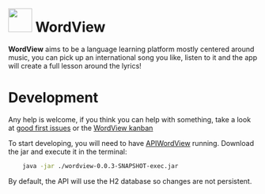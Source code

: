 # <img src="https://github.com/user-attachments/assets/4a59fa72-0c5f-4caa-9983-aaf8a680222e" width="48"> WordView
**WordView** aims to be a language learning platform mostly centered around music, you can pick up an international song you like, listen to it and the app will create a full lesson around the lyrics!

# Development
Any help is welcome, if you think you can help with something, take a look at [good first issues](https://github.com/word-view/WordView-android/issues?q=is%3Aissue%20state%3Aopen%20label%3A%22good%20first%20issue%22) or the [WordView kanban](https://github.com/orgs/word-view/projects/2)

To start developing, you will need to have [APIWordView](https://github.com/word-view/APIWordView/releases/latest) running. Download the jar and execute it in the terminal:
```sh
    java -jar ./wordview-0.0.3-SNAPSHOT-exec.jar
```
By default, the API will use the H2 database so changes are not persistent.

